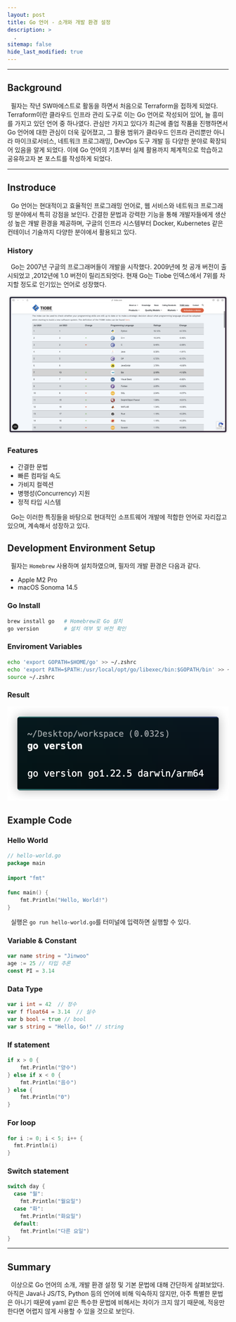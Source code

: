 ```yaml
---
layout: post
title: Go 언어 - 소개와 개발 환경 설정
description: >
  .
sitemap: false
hide_last_modified: true
---
```


---

## Background

&nbsp; 필자는 작년 SW마에스트로 활동을 하면서 처음으로 Terraform을 접하게 되었다. Terraform이란 클라우드 인프라 관리 도구로 이는 Go 언어로 작성되어 있어, 늘 흥미를 가지고 있던 언어 중 하나였다. 관심만 가지고 있다가 최근에 졸업 작품을 진행하면서 Go 언어에 대한 관심이 더욱 깊어졌고, 그 활용 범위가 클라우드 인프라 관리뿐만 아니라 마이크로서비스, 네트워크 프로그래밍, DevOps 도구 개발 등 다양한 분야로 확장되어 있음을 알게 되었다. 이에 Go 언어의 기초부터 실제 활용까지 체계적으로 학습하고 공유하고자 본 포스트를 작성하게 되었다.

---

## Instroduce

&nbsp; Go 언어는 현대적이고 효율적인 프로그래밍 언어로, 웹 서비스와 네트워크 프로그래밍 분야에서 특히 강점을 보인다. 간결한 문법과 강력한 기능을 통해 개발자들에게 생산성 높은 개발 환경을 제공하며, 구글의 인프라 시스템부터 Docker, Kubernetes 같은 컨테이너 기술까지 다양한 분야에서 활용되고 있다.

### History

&nbsp; Go는 2007년 구글의 프로그래머들이 개발을 시작했다. 2009년에 첫 공개 버전이 출시되었고 ,2012년에 1.0 버전이 릴리즈되엇다. 현재 Go는 Tiobe 인덱스에서 7위를 차지할 정도로 인기있는 언어로 성장했다.

![alt text](../../assets/img/docs/go-series/image1.png)

### Features

- 간결한 문법
- 빠른 컴파일 속도
- 가비지 컬렉션
- 병행성(Concurrency) 지원
- 정적 타입 시스템

&nbsp; Go는 이러한 특징들을 바탕으로 현대적인 소프트웨어 개발에 적합한 언어로 자리잡고 있으며, 계속해서 성장하고 있다.

## Development Environment Setup

&nbsp; 필자는 `Homebrew` 사용하며 설치하였으며, 필자의 개발 환경은 다음과 같다.

- Apple M2 Pro
- macOS Sonoma 14.5

### Go Install

```sh
brew install go   # Homebrew로 Go 설치
go version        # 설치 여부 및 버전 확인
```

### Enviroment Variables

```sh
echo 'export GOPATH=$HOME/go' >> ~/.zshrc
echo 'export PATH=$PATH:/usr/local/opt/go/libexec/bin:$GOPATH/bin' >> ~/.zshrc
source ~/.zshrc
```

### Result

![alt text](../../assets/img/docs/go-series/image2.png)

## Example Code

### Hello World

```go
// hello-world.go
package main

import "fmt"

func main() {
    fmt.Println("Hello, World!")
}
```

&nbsp; 실행은 `go run hello-world.go`를 터미널에 입력하면 실행할 수 있다.

### Variable & Constant

```go
var name string = "Jinwoo"
age := 25 // 타입 추론
const PI = 3.14
```

### Data Type

```go
var i int = 42  // 정수
var f float64 = 3.14  // 실수
var b bool = true // bool
var s string = "Hello, Go!" // string
```

### If statement

```go
if x > 0 {
    fmt.Println("양수")
} else if x < 0 {
    fmt.Println("음수")
} else {
    fmt.Println("0")
}
```

### For loop

```go
for i := 0; i < 5; i++ {
  fmt.Println(i)
}
```

### Switch statement

```go
switch day {
  case "월":
    fmt.Println("월요일")
  case "화":
    fmt.Println("화요일")
  default:
    fmt.Println("다른 요일")
}
```

---

## Summary

&nbsp; 이상으로 Go 언어의 소개, 개발 환경 설정 및 기본 문법에 대해 간단하게 살펴보았다. 아직은 Java나 JS/TS, Python 등의 언어에 비해 익숙하지 않지만, 아주 특별한 문법은 아니기 때문에 yaml 같은 특수한 문법에 비해서는 차이가 크지 않기 때문에, 적응만 한다면 어렵지 않게 사용할 수 있을 것으로 보인다.
